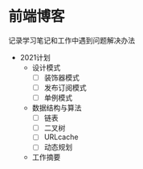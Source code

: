 # 前端博客

记录学习笔记和工作中遇到问题解决办法

- 2021计划
    - 设计模式
        - [ ] 装饰器模式
        - [ ] 发布订阅模式
        - [ ] 单例模式
    
    - 数据结构与算法
        - [ ] 链表
        - [ ] 二叉树
        - [ ] URLcache
        - [ ] 动态规划
    - 工作摘要